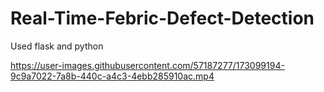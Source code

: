 # Real-Time-Febric-Defect-Detection
Used flask and python

https://user-images.githubusercontent.com/57187277/173099194-9c9a7022-7a8b-440c-a4c3-4ebb285910ac.mp4

